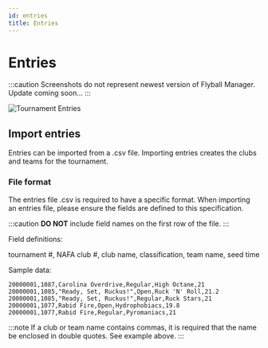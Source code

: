 ```yaml
---
id: entries
title: Entries
---
```


# Entries

:::caution
Screenshots do not represent newest version of Flyball Manager. Update coming soon...
:::

![Tournament Entries](/img/tournament-entries-main.svg)

## Import entries

Entries can be imported from a .csv file. Importing entries creates the clubs and teams for the tournament.

### File format

The entries file .csv is required to have a specific format. When importing an entries file, please ensure the fields are defined to this specification.

:::caution
**DO NOT** include field names on the first row of the file.
:::

Field definitions:

tournament #, NAFA club #, club name, classification, team name, seed time

Sample data:

```
20000001,1087,Carolina Overdrive,Regular,High Octane,21
20000001,1085,"Ready, Set, Ruckus!",Open,Ruck 'N' Roll,21.2
20000001,1085,"Ready, Set, Ruckus!",Regular,Ruck Stars,21
20000001,1077,Rabid Fire,Open,Hydrophobiacs,19.8
20000001,1077,Rabid Fire,Regular,Pyromaniacs,21
```

:::note
If a club or team name contains commas, it is required that the name be enclosed in double quotes. See example above.
:::
